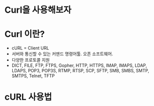 # Curl을 사용해보자

# Curl 이란?
- cURL = Client URL
- 서버와 통신할 수 있는 커맨드 명령어툴. 오픈 소프트웨어.
- 다양한 프로토콜 지원 
- DICT, FILE, FTP, FTPS, Gopher, HTTP, HTTPS, IMAP, IMAPS, LDAP, LDAPS, POP3, POP3S, RTMP, RTSP, SCP, SFTP, SMB, SMBS, SMTP, SMTPS, Telnet, TFTP

# cURL 사용법
